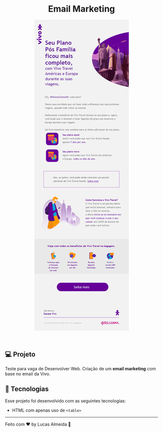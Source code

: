 <h1 align="center">
  Email Marketing
</h1>

<p align="center">
 <img src="./.github/email-mktg.png" />
</p>

<br>

## 💻 Projeto

Teste para vaga de Desenvolver Web. Criação de um **email marketing** com base no email da Vivo.


## 🚀 Tecnologias

Esse projeto foi desenvolvido com as seguintes tecnologias:

- HTML com apenas uso de ```<table>```

---

Feito com ♥ by Lucas Almeida :wave:

